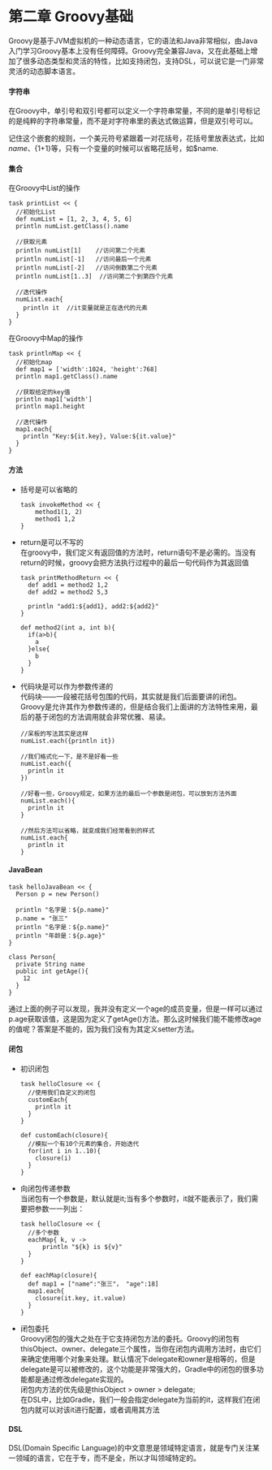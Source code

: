 # 第二章 Groovy基础
Groovy是基于JVM虚拟机的一种动态语言，它的语法和Java非常相似，由Java入门学习Groovy基本上没有任何障碍。Groovy完全兼容Java，又在此基础上增加了很多动态类型和灵活的特性，比如支持闭包，支持DSL，可以说它是一门非常灵活的动态脚本语言。


#### 字符串
在Groovy中，单引号和双引号都可以定义一个字符串常量，不同的是单引号标记的是纯粹的字符串常量，而不是对字符串里的表达式做运算，但是双引号可以。

记住这个嵌套的规则，一个美元符号紧跟着一对花括号，花括号里放表达式，比如${name}、${1+1}等，只有一个变量的时候可以省略花括号，如$name.

#### 集合
在Groovy中List的操作
  ```
  task printList << {
    //初始化List
    def numList = [1, 2, 3, 4, 5, 6]
    println numList.getClass().name

    //获取元素
    println numList[1]    //访问第二个元素
    println numList[-1]   //访问最后一个元素
    println numList[-2]   //访问倒数第二个元素
    println numList[1..3]  //访问第二个到第四个元素

    //迭代操作
    numList.each{
      println it  //it变量就是正在迭代的元素
    }
  }
  ```

在Groovy中Map的操作
  ```
  task printlnMap << {
    //初始化map
    def map1 = ['width':1024, 'height':768]
    println map1.getClass().name

    //获取给定的key值
    println map1['width']
    println map1.height

    //迭代操作
    map1.each{
      println "Key:${it.key}, Value:${it.value}"
    }
  }
  ```

#### 方法
* 括号是可以省略的
  ```
  task invokeMethod << {
      method1(1, 2)
      method1 1,2
  }
  ```

* return是可以不写的<br/>
在groovy中，我们定义有返回值的方法时，return语句不是必需的。当没有return的时候，groovy会把方法执行过程中的最后一句代码作为其返回值<br/>
  ```
  task printMethodReturn << {
    def add1 = method2 1,2
    def add2 = method2 5,3

    println "add1:${add1}, add2:${add2}"
  }

  def method2(int a, int b){
    if(a>b){
      a
    }else{
      b
    }
  }
  ```

* 代码块是可以作为参数传递的<br/>
代码块——一段被花括号包围的代码，其实就是我们后面要讲的闭包。Groovy是允许其作为参数传递的，但是结合我们上面讲的方法特性来用，最后的基于闭包的方法调用就会非常优雅、易读。
  ```
  //呆板的写法其实是这样
  numList.each({println it})

  //我们格式化一下，是不是好看一些
  numList.each({
    println it
  })

  //好看一些，Groovy规定，如果方法的最后一个参数是闭包，可以放到方法外面
  numList.each(){
    println it
  }

  //然后方法可以省略，就变成我们经常看到的样式
  numList.each{
    println it
  }
  ```

#### JavaBean
  ```
  task helloJavaBean << {
    Person p = new Person()

    println "名字是：${p.name}"
    p.name = "张三"
    println "名字是：${p.name}"
    println "年龄是：${p.age}"
  }

  class Person{
    private String name
    public int getAge(){
      12
    }
  }
  ```

通过上面的例子可以发现，我并没有定义一个age的成员变量，但是一样可以通过p.age获取该值，这是因为定义了getAge()方法。那么这时候我们能不能修改age的值呢？答案是不能的，因为我们没有为其定义setter方法。


#### 闭包
* 初识闭包
  ```
  task helloClosure << {
    //使用我们自定义的闭包
    customEach{
      println it
    }
  }

  def customEach(closure){
    //模拟一个有10个元素的集合，开始迭代
    for(int i in 1..10){
      closure(i)
    }
  }
  ```
* 向闭包传递参数<br/>
当闭包有一个参数是，默认就是it;当有多个参数时，it就不能表示了，我们需要把参数一一列出：
  ```
  task helloClosure << {
    //多个参数
    eachMap{ k, v ->
        println "${k} is ${v}"
    }
  }

  def eachMap(closure){
    def map1 = ["name":"张三"， "age":18]
    map1.each{
      closure(it.key, it.value)
    }
  }
  ```
* 闭包委托<br/>
Groovy闭包的强大之处在于它支持闭包方法的委托。Groovy的闭包有thisObject、owner、delegate三个属性，当你在闭包内调用方法时，由它们来确定使用哪个对象来处理。默认情况下delegate和owner是相等的，但是delegate是可以被修改的，这个功能是非常强大的，Gradle中的闭包的很多功能都是通过修改delegate实现的。<br/>
闭包内方法的优先级是thisObject > owner > delegate;<br/>
在DSL中，比如Gradle，我们一般会指定delegate为当前的it，这样我们在闭包内就可以对该it进行配置，或者调用其方法

#### DSL
DSL(Domain Specific Language)的中文意思是领域特定语言，就是专门关注某一领域的语言，它在于专，而不是全，所以才叫领域特定的。
